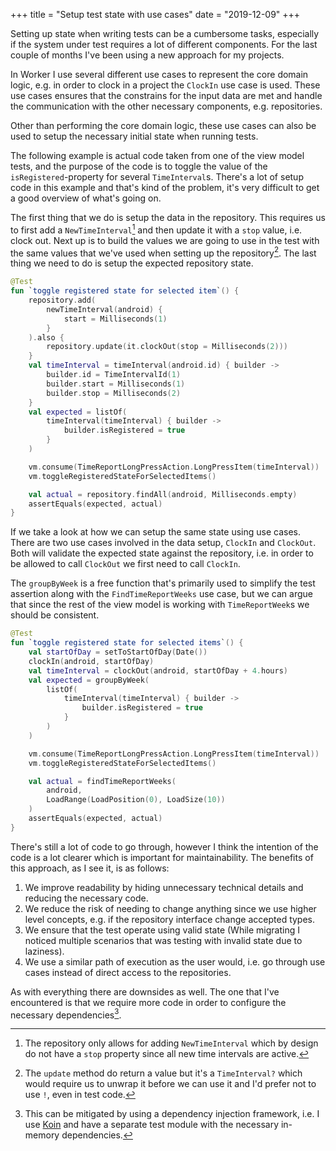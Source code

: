 +++
title = "Setup test state with use cases"
date = "2019-12-09"
+++

<!-- Should we replace test data with test state? -->
Setting up state when writing tests can be a cumbersome tasks, especially if the
system under test requires a lot of different components. For the last couple of
months I've been using a new approach for my projects.

In Worker I use several different use cases to represent the core domain logic,
e.g. in order to clock in a project the `ClockIn` use case is used. These use
cases ensures that the constrains for the input data are met and handle the
communication with the other necessary components, e.g. repositories.

Other than performing the core domain logic, these use cases can also be used to
setup the necessary initial state when running tests.

The following example is actual code taken from one of the view model tests, and
the purpose of the code is to toggle the value of the `isRegistered`-property
for several `TimeInterval`s. There's a lot of setup code in this example and
that's kind of the problem, it's very difficult to get a good overview of what's
going on.

The first thing that we do is setup the data in the repository. This requires us
to first add a `NewTimeInterval`[^1] and then update it with a `stop` value,
i.e. clock out. Next up is to build the values we are going to use in the test
with the same values that we've used when setting up the repository[^2]. The
last thing we need to do is setup the expected repository state.

```kotlin
@Test
fun `toggle registered state for selected item`() {
    repository.add(
        newTimeInterval(android) {
            start = Milliseconds(1)
        }
    ).also {
        repository.update(it.clockOut(stop = Milliseconds(2)))
    }
    val timeInterval = timeInterval(android.id) { builder ->
        builder.id = TimeIntervalId(1)
        builder.start = Milliseconds(1)
        builder.stop = Milliseconds(2)
    }
    val expected = listOf(
        timeInterval(timeInterval) { builder ->
            builder.isRegistered = true
        }
    )

    vm.consume(TimeReportLongPressAction.LongPressItem(timeInterval))
    vm.toggleRegisteredStateForSelectedItems()

    val actual = repository.findAll(android, Milliseconds.empty)
    assertEquals(expected, actual)
}
```

If we take a look at how we can setup the same state using use cases. There are
two use cases involved in the data setup, `ClockIn` and `ClockOut`. Both will
validate the expected state against the repository, i.e. in order to be allowed
to call `ClockOut` we first need to call `ClockIn`.

The `groupByWeek` is a free function that's primarily used to simplify the test
assertion along with the `FindTimeReportWeeks` use case, but we can argue that
since the rest of the view model is working with `TimeReportWeek`s we should be
consistent.

```kotlin
@Test
fun `toggle registered state for selected items`() {
    val startOfDay = setToStartOfDay(Date())
    clockIn(android, startOfDay)
    val timeInterval = clockOut(android, startOfDay + 4.hours)
    val expected = groupByWeek(
        listOf(
            timeInterval(timeInterval) { builder ->
                builder.isRegistered = true
            }
        )
    )

    vm.consume(TimeReportLongPressAction.LongPressItem(timeInterval))
    vm.toggleRegisteredStateForSelectedItems()

    val actual = findTimeReportWeeks(
        android,
        LoadRange(LoadPosition(0), LoadSize(10))
    )
    assertEquals(expected, actual)
}
```

There's still a lot of code to go through, however I think the intention of the
code is a lot clearer which is important for maintainability. The benefits of
this approach, as I see it, is as follows:

1. We improve readability by hiding unnecessary technical details and reducing
   the necessary code.
1. We reduce the risk of needing to change anything since we use higher level
   concepts, e.g. if the repository interface change accepted types.
1. We ensure that the test operate using valid state (While migrating I noticed
   multiple scenarios that was testing with invalid state due to laziness).
1. We use a similar path of execution as the user would, i.e. go through use
   cases instead of direct access to the repositories.

As with everything there are downsides as well. The one that I've encountered is
that we require more code in order to configure the necessary dependencies[^3].

[^1]: The repository only allows for adding `NewTimeInterval` which by design do
      not have a `stop` property since all new time intervals are active.
[^2]: The `update` method do return a value but it's a `TimeInterval?` which
      would require us to unwrap it before we can use it and I'd prefer not to
      use `!`, even in test code.
[^3]: This can be mitigated by using a dependency injection framework, i.e. I
      use [Koin](https://insert-koin.io/) and have a separate test module with
      the necessary in-memory dependencies.
